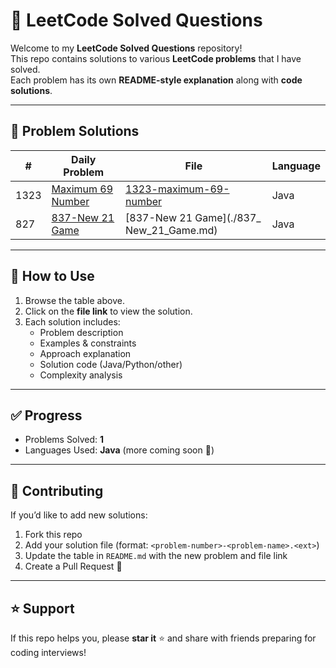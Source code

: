 # 🚀 LeetCode Solved Questions

Welcome to my **LeetCode Solved Questions** repository!  
This repo contains solutions to various **LeetCode problems** that I have solved.  
Each problem has its own **README-style explanation** along with **code solutions**.

---

## 📂 Problem Solutions

| #  | Daily Problem | File | Language |
|----|----------|------|--------|
| 1323 | [Maximum 69 Number](https://leetcode.com/problems/maximum-69-number/description/?envType=daily-question&envId=2025-08-16) | [1323-maximum-69-number](./1323_Maximum_69_Number.md) | Java |
| 827  | [837-New 21 Game](https://leetcode.com/problems/new-21-game/description/?envType=daily-question&envId=2025-08-17) | [837-New 21 Game](./837_ New_21_Game.md) | Java | 

---

## 📘 How to Use
1. Browse the table above.  
2. Click on the **file link** to view the solution.  
3. Each solution includes:  
   - Problem description  
   - Examples & constraints  
   - Approach explanation  
   - Solution code (Java/Python/other)  
   - Complexity analysis  

---

## ✅ Progress
- Problems Solved: **1**  
- Languages Used: **Java** (more coming soon 🚀)  

---

## 📝 Contributing
If you’d like to add new solutions:  
1. Fork this repo  
2. Add your solution file (format: `<problem-number>-<problem-name>.<ext>`)  
3. Update the table in `README.md` with the new problem and file link  
4. Create a Pull Request 🎉  

---

## ⭐ Support
If this repo helps you, please **star it** ⭐ and share with friends preparing for coding interviews!
